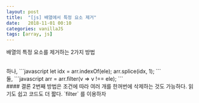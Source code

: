 ```yaml
---
layout: post
title:  "[js] 배열에서 특정 요소 제거"
date:   2018-11-01 00:10
categories: vanillaJS
tags: [array, js]
---
```

배열의 특정 요소를 제거하는 2가지 방법

<br>
하나,
```javascript
let idx = arr.indexOf(ele);
arr.splice(idx, 1);
```

<br>
둘,
```javascript
arr = arr.filter(v => v !== ele);
```

<br>
#### 결론
2번째 방법은 조건에 따라 여러 개를 한꺼번에 삭제하는 것도 가능하다. 읽기도 쉽고 코드도 더 짧다. `filter` 를 이용하자


